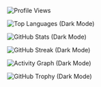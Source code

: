 ![Profile Views](https://komarev.com/ghpvc/?username=RlleyC&label=Profile%20Views&color=9146FF&style=flat-square)
<!--
Profile statistics
-->
![Top Languages (Dark Mode)](https://github-readme-stats.vercel.app/api/top-langs/?username=RlleyC&layout=compact&langs_count=6&title_color=9146FF&text_color=ffffff&bg_color=0e0e10)

![GitHub Stats (Dark Mode)](https://github-readme-stats.vercel.app/api?username=RlleyC&show_icons=true&title_color=9146FF&icon_color=9146FF&text_color=ffffff&bg_color=0e0e10)

<!--
Additional widgets
-->
![GitHub Streak (Dark Mode)](https://streak-stats.demolab.com?user=RlleyC&theme=tokyonight&hide_border=true&background=0e0e10&ring=9146FF&fire=9146FF&currStreakLabel=ffffff)

![Activity Graph (Dark Mode)](https://github-readme-activity-graph.vercel.app/graph?username=RlleyC&bg_color=0e0e10&color=ffffff&line=9146FF&point=9146FF&area=true&hide_border=true)



![GitHub Trophy (Dark Mode)](https://github-profile-trophy.vercel.app/?username=RlleyC&theme=onedark&no-frame=true&row=1&column=6)

<!--![Metrics](https://raw.githubusercontent.com/RlleyC/RlleyC/main/github-metrics.svg) 
-->
